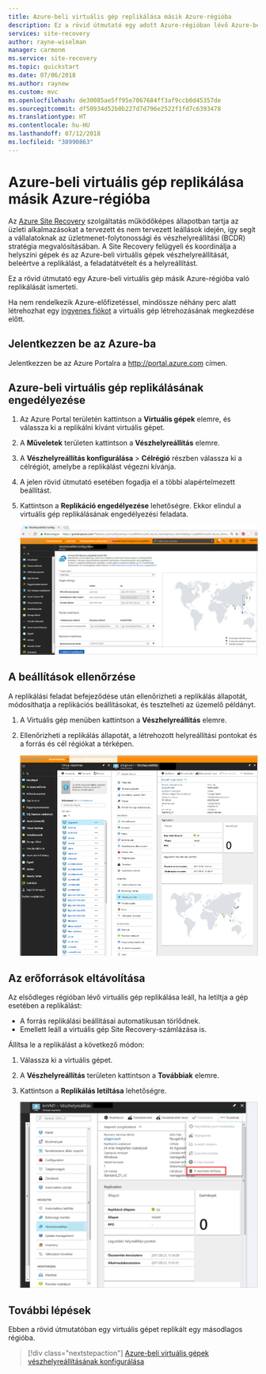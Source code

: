 ```yaml
---
title: Azure-beli virtuális gép replikálása másik Azure-régióba
description: Ez a rövid útmutató egy adott Azure-régióban lévő Azure-beli virtuális gép másik régióba való replikálásának lépéseit ismerteti.
services: site-recovery
author: rayne-wiselman
manager: carmonm
ms.service: site-recovery
ms.topic: quickstart
ms.date: 07/06/2018
ms.author: raynew
ms.custom: mvc
ms.openlocfilehash: de30085ae5ff95e7067684ff3af9ccb0d45357de
ms.sourcegitcommit: df50934d52b0b227d7d796e2522f1fd7c6393478
ms.translationtype: HT
ms.contentlocale: hu-HU
ms.lasthandoff: 07/12/2018
ms.locfileid: "38990863"
---
```

# <a name="replicate-an-azure-vm-to-another-azure-region"></a>Azure-beli virtuális gép replikálása másik Azure-régióba

Az [Azure Site Recovery](site-recovery-overview.md) szolgáltatás működőképes állapotban tartja az üzleti alkalmazásokat a tervezett és nem tervezett leállások idején, így segít a vállalatoknak az üzletmenet-folytonossági és vészhelyreállítási (BCDR) stratégia megvalósításában. A Site Recovery felügyeli és koordinálja a helyszíni gépek és az Azure-beli virtuális gépek vészhelyreállítását, beleértve a replikálást, a feladatátvételt és a helyreállítást.

Ez a rövid útmutató egy Azure-beli virtuális gép másik Azure-régióba való replikálását ismerteti. 

Ha nem rendelkezik Azure-előfizetéssel, mindössze néhány perc alatt létrehozhat egy [ingyenes fiókot](https://azure.microsoft.com/free/?WT.mc_id=A261C142F) a virtuális gép létrehozásának megkezdése előtt.



## <a name="log-in-to-azure"></a>Jelentkezzen be az Azure-ba

Jelentkezzen be az Azure Portalra a http://portal.azure.com címen.

## <a name="enable-replication-for-the-azure-vm"></a>Azure-beli virtuális gép replikálásának engedélyezése

1. Az Azure Portal területén kattintson a **Virtuális gépek** elemre, és válassza ki a replikálni kívánt virtuális gépet.

2. A **Műveletek** területen kattintson a **Vészhelyreállítás** elemre.
3. A **Vészhelyreállítás konfigurálása** > **Célrégió** részben válassza ki a célrégiót, amelybe a replikálást végezni kívánja.
4. A jelen rövid útmutató esetében fogadja el a többi alapértelmezett beállítást.
5. Kattintson a **Replikáció engedélyezése** lehetőségre. Ekkor elindul a virtuális gép replikálásának engedélyezési feladata.

    ![replikáció engedélyezése](media/azure-to-azure-quickstart/enable-replication1.png)



## <a name="verify-settings"></a>A beállítások ellenőrzése

A replikálási feladat befejeződése után ellenőrizheti a replikálás állapotát, módosíthatja a replikációs beállításokat, és tesztelheti az üzemelő példányt.

1. A Virtuális gép menüben kattintson a **Vészhelyreállítás** elemre.
2. Ellenőrizheti a replikálás állapotát, a létrehozott helyreállítási pontokat és a forrás és cél régiókat a térképen.

   ![A replikálás állapota](media/azure-to-azure-quickstart/replication-status.png)

## <a name="clean-up-resources"></a>Az erőforrások eltávolítása

Az elsődleges régióban lévő virtuális gép replikálása leáll, ha letiltja a gép esetében a replikálást:

- A forrás replikálási beállításai automatikusan törlődnek.
- Emellett leáll a virtuális gép Site Recovery-számlázása is.

Állítsa le a replikálást a következő módon:

1. Válassza ki a virtuális gépet.
2. A **Vészhelyreállítás** területen kattintson a **Továbbiak** elemre.
3. Kattintson a **Replikálás letiltása** lehetőségre.

   ![A replikálás letiltása](media/azure-to-azure-quickstart/disable2-replication.png)

## <a name="next-steps"></a>További lépések

Ebben a rövid útmutatóban egy virtuális gépet replikált egy másodlagos régióba.

> [!div class="nextstepaction"]
> [Azure-beli virtuális gépek vészhelyreállításának konfigurálása](azure-to-azure-tutorial-enable-replication.md)

